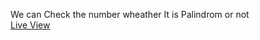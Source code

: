 We can Check the number wheather It is Palindrom or not
<br>
[Live View](https://sayan-adhikary.github.io/Mini-Palindrom/)
